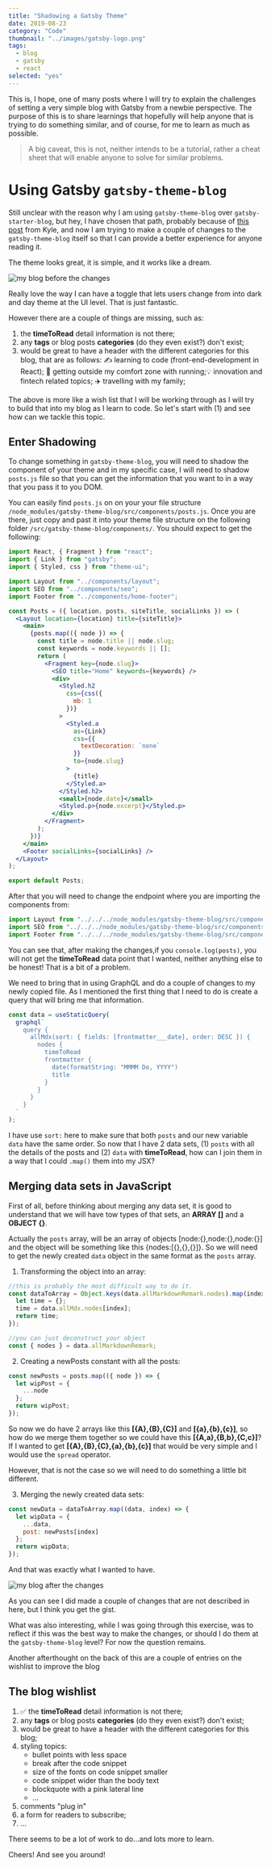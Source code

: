 ```yaml
---
title: "Shadowing a Gatsby Theme"
date: 2019-08-23
category: "Code"
thumbnail: "../images/gatsby-logo.png"
tags:
  - blog
  - gatsby
  - react
selected: "yes"
---
```


This is, I hope, one of many posts where I will try to explain the challenges of setting a very simple blog with Gatsby from a newbie perspective.
The purpose of this is to share learnings that hopefully will help anyone that is trying to do something similar, and of course, for me to learn as much as possible.

> A big caveat, this is not, neither intends to be a tutorial, rather a cheat sheet that will enable anyone to solve for similar problems.

# Using Gatsby `gatsby-theme-blog`

Still unclear with the reason why I am using `gatsby-theme-blog` over `gatsby-starter-blog`, but hey, I have chosen that path, probably because of
[this post](https://www.gatsbyjs.org/blog/2019-01-31-why-themes/) from Kyle, and now I am trying to make a couple of changes to the `gatsby-theme-blog` itself
so that I can provide a better experience for anyone reading it.

The theme looks great, it is simple, and it works like a dream.

![my blog before the changes](https://github.com/tiagofsanchez/blog/blob/master/content/images/Shadowing-AfterChanges.gif?raw=true)

Really love the way I can have a toggle that lets users change from into dark and day theme at the UI level. That is just fantastic.

However there are a couple of things are missing, such as:

1. the **timeToRead** detail information is not there;
2. any **tags** or blog posts **categories** (do they even exist?) don't exist;
3. would be great to have a header with the different categories for this blog, that are as follows:
   ✍️ learning to code (front-end-development in React);
   🏃‍ getting outside my comfort zone with running;💡 innovation and fintech related topics; ✈️ travelling with my family;

The above is more like a wish list that I will be working through as I will try to build that into my blog as I learn to code.
So let's start with (1) and see how can we tackle this topic.

## Enter Shadowing

To change something in `gatsby-theme-blog`, you will need to shadow the component of your theme and in my specific case, I will need to shadow `posts.js` file so that you can get the information that you want to in a way that you pass it to you DOM.

You can easily find `posts.js` on on your your file structure `/node_modules/gatsby-theme-blog/src/components/posts.js`. Once you are there, just copy and past it into your theme file structure on the following folder `/src/gatsby-theme-blog/components/`. You should expect to get the following:

```jsx
import React, { Fragment } from "react";
import { Link } from "gatsby";
import { Styled, css } from "theme-ui";

import Layout from "../components/layout";
import SEO from "../components/seo";
import Footer from "../components/home-footer";

const Posts = ({ location, posts, siteTitle, socialLinks }) => (
  <Layout location={location} title={siteTitle}>
    <main>
      {posts.map(({ node }) => {
        const title = node.title || node.slug;
        const keywords = node.keywords || [];
        return (
          <Fragment key={node.slug}>
            <SEO title="Home" keywords={keywords} />
            <div>
              <Styled.h2
                css={css({
                  mb: 1
                })}
              >
                <Styled.a
                  as={Link}
                  css={{
                    textDecoration: `none`
                  }}
                  to={node.slug}
                >
                  {title}
                </Styled.a>
              </Styled.h2>
              <small>{node.date}</small>
              <Styled.p>{node.excerpt}</Styled.p>
            </div>
          </Fragment>
        );
      })}
    </main>
    <Footer socialLinks={socialLinks} />
  </Layout>
);

export default Posts;
```

After that you will need to change the endpoint where you are importing the components from:

```jsx
import Layout from "../../../node_modules/gatsby-theme-blog/src/components/layout";
import SEO from "../../../node_modules/gatsby-theme-blog/src/components/seo";
import Footer from "../../../node_modules/gatsby-theme-blog/src/components/home-footer";
```

You can see that, after making the changes,if you `console.log(posts)`, you will not get the **timeToRead** data point that I wanted, neither anything else to be honest! That is a bit of a problem.

We need to bring that in using GraphQL and do a couple of changes to my newly copied file. As I mentioned the first thing that I need to do is create a query that will bring me that information.

```jsx
const data = useStaticQuery(
  graphql`
    query {
      allMdx(sort: { fields: [frontmatter___date], order: DESC }) {
        nodes {
          timeToRead
          frontmatter {
            date(formatString: "MMMM Do, YYYY")
            title
          }
        }
      }
    }
  `
);
```

I have use `sort:` here to make sure that both `posts` and our new variable `data` have the same order. So now that I have 2 data sets, (1) `posts` with all the details of the posts and (2) `data` with **timeToRead**, how can I join them in a way that I could `.map()` them into my JSX?

## Merging data sets in JavaScript

First of all, before thinking about merging any data set, it is good to understand that we will have tow types of that sets, an **ARRAY []** and a **OBJECT {}**.

Actually the `posts` array, will be an array of objects [node:{},node:{},node:{}] and the object will be something like this {nodes:[{},{},{}]}. So we will need to get the newly created `data` object in the same format as the `posts` array.

1. Transforming the object into an array:

```jsx
//this is probably the most difficult way to do it.
const dataToArray = Object.keys(data.allMarkdownRemark.nodes).map(index => {
  let time = {};
  time = data.allMdx.nodes[index];
  return time;
});

//you can just deconstruct your object
const { nodes } = data.allMarkdownRemark;
```

2. Creating a newPosts constant with all the posts:

```jsx
const newPosts = posts.map(({ node }) => {
  let wipPost = {
    ...node
  };
  return wipPost;
});
```

So now we do have 2 arrays like this **[{A},{B},{C}]** and **[{a},{b},{c}]**, so how do we merge them together so we could have this **[{A,a},{B,b},{C,c}]**? If I wanted to get **[{A},{B},{C},{a},{b},{c}]** that would be very simple and I would use the `spread` operator.

However, that is not the case so we will need to do something a little bit different.

3. Merging the newly created data sets:

```jsx
const newData = dataToArray.map((data, index) => {
  let wipData = {
    ...data,
    post: newPosts[index]
  };
  return wipData;
});
```

And that was exactly what I wanted to have.

![my blog after the changes](https://github.com/tiagofsanchez/blog/blob/master/content/images/Shadowing-BeforeChanges.gif?raw=true)

As you can see I did made a couple of changes that are not described in here, but I think you get the gist.

What was also interesting, while I was going through this exercise, was to reflect if this was the best way to make the changes, or should I do them at the `gatsby-theme-blog` level? For now the question remains.

Another afterthought on the back of this are a couple of entries on the wishlist to improve the blog

## The blog wishlist

1. ✅ the **timeToRead** detail information is not there;
2. any **tags** or blog posts **categories** (do they even exist?) don't exist;
3. would be great to have a header with the different categories for this blog;
4. styling topics:
   - bullet points with less space
   - break after the code snippet
   - size of the fonts on code snippet smaller
   - code snippet wider than the body text
   - blockquote with a pink lateral line
   - ...
5. comments "plug in"
6. a form for readers to subscribe;
7. ...

There seems to be a lot of work to do...and lots more to learn.

Cheers! And see you around!
